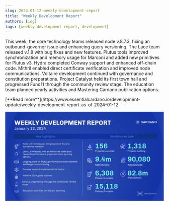```yaml
---
slug: 2024-01-12-weekly-development-report
title: "Weekly Development Report"
authors: [iog]
tags: [weekly development report, development]
---
```


This week, the core technology teams released node v.8.7.3, fixing an outbound-governor issue and enhancing query versioning. The Lace team released v.1.8 with bug fixes and new features. Plutus tools improved synchronization and memory usage for Marconi and added new primitives for Plutus v3. Hydra completed Conway support and enhanced off-chain code. Mithril enabled direct certificate verification and improved node communications. Voltaire development continued with governance and constitution preparations. Project Catalyst held its first town hall and progressed Fund11 through the community review stage. The education team planned yearly activities and Mastering Cardano publication options.

<div style={{ textAlign: 'right' }}>
 [**Read more**](https://www.essentialcardano.io/development-update/weekly-development-report-as-of-2024-01-12 
</div>

 ![weekly development report](./banner.webp)

